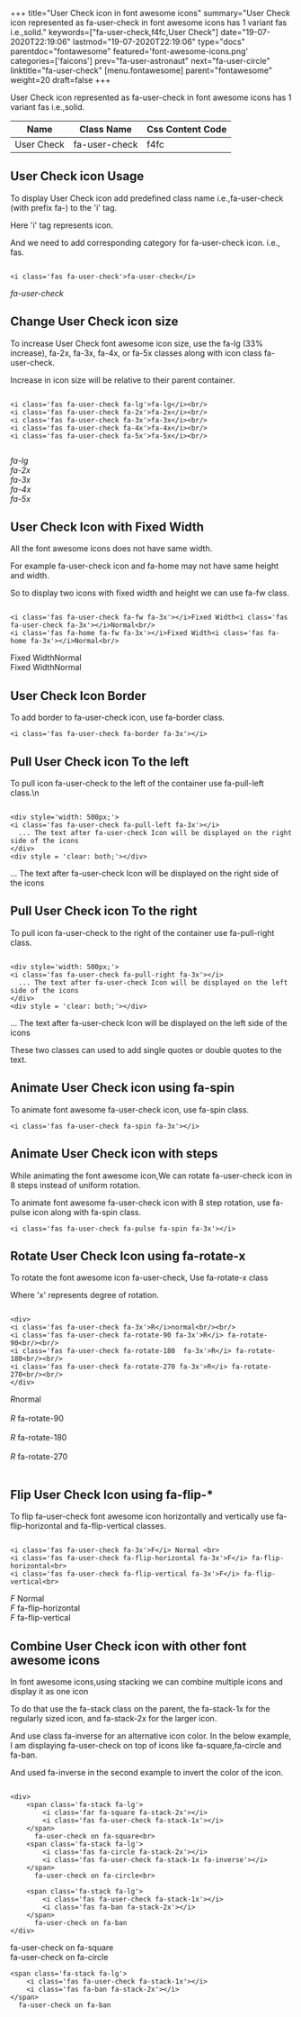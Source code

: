 +++
title="User Check icon in font awesome icons"
summary="User Check icon represented as fa-user-check in font awesome icons has 1 variant fas i.e.,solid."
keywords=["fa-user-check,f4fc,User Check"]
date="19-07-2020T22:19:06"
lastmod="19-07-2020T22:19:06"
type="docs"
parentdoc="fontawesome"
featured='font-awesome-icons.png'
categories=['faicons']
prev="fa-user-astronaut"
next="fa-user-circle"
linktitle="fa-user-check"
[menu.fontawesome]
parent="fontawesome"
weight=20
draft=false
+++


User Check icon represented as fa-user-check in font awesome icons has 1 variant fas i.e.,solid.

<div class='table-responsive'><table class='table'><thead><tr><th>Name</th><th>Class Name</th><th>Css Content Code</th></tr></thead><tbody><tr><td>User Check</td><td>fa-user-check</td><td>f4fc</td></tr></tbody></table></div>



## User Check icon Usage

To display User Check icon add predefined class name i.e.,fa-user-check (with prefix fa-) to the 'i' tag.

Here 'i' tag represents icon.

And we need to add corresponding category for fa-user-check icon. i.e., fas.


```

<i class='fas fa-user-check'>fa-user-check</i>
```

<i class='fas fa-user-check'>fa-user-check</i>




## Change User Check icon size
To increase User Check font awesome icon size, use the fa-lg (33% increase), fa-2x, fa-3x, fa-4x, or fa-5x classes along with icon class fa-user-check.

Increase in icon size will be relative to their parent container. 

```

<i class='fas fa-user-check fa-lg'>fa-lg</i><br/>
<i class='fas fa-user-check fa-2x'>fa-2x</i><br/>
<i class='fas fa-user-check fa-3x'>fa-3x</i><br/>
<i class='fas fa-user-check fa-4x'>fa-4x</i><br/>
<i class='fas fa-user-check fa-5x'>fa-5x</i><br/>
            
```

<i class='fas fa-user-check fa-lg'>fa-lg</i><br/>
<i class='fas fa-user-check fa-2x'>fa-2x</i><br/>
<i class='fas fa-user-check fa-3x'>fa-3x</i><br/>
<i class='fas fa-user-check fa-4x'>fa-4x</i><br/>
<i class='fas fa-user-check fa-5x'>fa-5x</i><br/>
            



## User Check Icon with Fixed Width 

All the font awesome icons does not have same width.

For example fa-user-check icon and fa-home may not have same height and width.

So to display two icons with fixed width and height we can use fa-fw class.


```

<i class='fas fa-user-check fa-fw fa-3x'></i>Fixed Width<i class='fas fa-user-check fa-3x'></i>Normal<br/>
<i class='fas fa-home fa-fw fa-3x'></i>Fixed Width<i class='fas fa-home fa-3x'></i>Normal<br/>
```

<i class='fas fa-user-check fa-fw fa-3x'></i>Fixed Width<i class='fas fa-user-check fa-3x'></i>Normal<br/>
<i class='fas fa-home fa-fw fa-3x'></i>Fixed Width<i class='fas fa-home fa-3x'></i>Normal<br/>



## User Check Icon Border 

To add border to fa-user-check icon, use fa-border class.


```
<i class='fas fa-user-check fa-border fa-3x'></i>

```
<i class='fas fa-user-check fa-border fa-3x'></i>





## Pull User Check icon To the left

To pull icon fa-user-check to the left of the container use fa-pull-left class.\n

```

<div style='width: 500px;'>
<i class='fas fa-user-check fa-pull-left fa-3x'></i>
  ... The text after fa-user-check Icon will be displayed on the right side of the icons
</div>
<div style = 'clear: both;'></div>
```

<div style='width: 500px;'>
<i class='fas fa-user-check fa-pull-left fa-3x'></i>
  ... The text after fa-user-check Icon will be displayed on the right side of the icons
</div>
<div style = 'clear: both;'></div>




## Pull User Check icon To the right
To pull icon fa-user-check to the right of the container use fa-pull-right class.

```

<div style='width: 500px;'>
<i class='fas fa-user-check fa-pull-right fa-3x'></i>
  ... The text after fa-user-check Icon will be displayed on the left side of the icons
</div>
<div style = 'clear: both;'></div>
```

<div style='width: 500px;'>
<i class='fas fa-user-check fa-pull-right fa-3x'></i>
  ... The text after fa-user-check Icon will be displayed on the left side of the icons
</div>
<div style = 'clear: both;'></div>

These two classes can used to add single quotes or double quotes to the text.


## Animate User Check icon using fa-spin
To animate font awesome fa-user-check icon, use fa-spin class.

```
<i class='fas fa-user-check fa-spin fa-3x'></i>
```
<i class='fas fa-user-check fa-spin fa-3x'></i>




## Animate User Check icon with steps
While animating the font awesome icon,We can rotate fa-user-check icon in 8 steps instead of uniform rotation.

To animate font awesome fa-user-check icon with 8 step rotation, use fa-pulse icon along with fa-spin class.


```
<i class='fas fa-user-check fa-pulse fa-spin fa-3x'></i>

```
<i class='fas fa-user-check fa-pulse fa-spin fa-3x'></i>





## Rotate User Check Icon using fa-rotate-x
To rotate the font awesome icon fa-user-check, Use fa-rotate-x class

Where 'x' represents degree of rotation.


```

<div>
<i class='fas fa-user-check fa-3x'>R</i>normal<br/><br/>
<i class='fas fa-user-check fa-rotate-90 fa-3x'>R</i> fa-rotate-90<br/><br/> 
<i class='fas fa-user-check fa-rotate-180  fa-3x'>R</i> fa-rotate-180<br/><br/> 
<i class='fas fa-user-check fa-rotate-270 fa-3x'>R</i> fa-rotate-270<br/><br/>
</div>
```

<div>
<i class='fas fa-user-check fa-3x'>R</i>normal<br/><br/>
<i class='fas fa-user-check fa-rotate-90 fa-3x'>R</i> fa-rotate-90<br/><br/> 
<i class='fas fa-user-check fa-rotate-180  fa-3x'>R</i> fa-rotate-180<br/><br/> 
<i class='fas fa-user-check fa-rotate-270 fa-3x'>R</i> fa-rotate-270<br/><br/>
</div>




## Flip User Check Icon using fa-flip-*
To flip fa-user-check font awesome icon horizontally and vertically use fa-flip-horizontal and fa-flip-vertical classes. 

```

<i class='fas fa-user-check fa-3x'>F</i> Normal <br>
<i class='fas fa-user-check fa-flip-horizontal fa-3x'>F</i> fa-flip-horizontal<br>
<i class='fas fa-user-check fa-flip-vertical fa-3x'>F</i> fa-flip-vertical<br>
```

<i class='fas fa-user-check fa-3x'>F</i> Normal <br>
<i class='fas fa-user-check fa-flip-horizontal fa-3x'>F</i> fa-flip-horizontal<br>
<i class='fas fa-user-check fa-flip-vertical fa-3x'>F</i> fa-flip-vertical<br>




## Combine User Check icon with other font awesome icons
In font awesome icons,using stacking we can combine multiple icons and display it as one icon 

To do that use the fa-stack class on the parent, the fa-stack-1x for the regularly sized icon, and fa-stack-2x for the larger icon.

And use class fa-inverse for an alternative icon color. 
In the below example, I am displaying fa-user-check on top of icons like fa-square,fa-circle and fa-ban.

And used fa-inverse in the second example to invert the color of the icon.

```

<div>
    <span class='fa-stack fa-lg'>
        <i class='far fa-square fa-stack-2x'></i>
        <i class='fas fa-user-check fa-stack-1x'></i>
    </span>
      fa-user-check on fa-square<br>
    <span class='fa-stack fa-lg'>
        <i class='fas fa-circle fa-stack-2x'></i>
        <i class='fas fa-user-check fa-stack-1x fa-inverse'></i>
    </span>
      fa-user-check on fa-circle<br>

    <span class='fa-stack fa-lg'>
        <i class='fas fa-user-check fa-stack-1x'></i>
        <i class='fas fa-ban fa-stack-2x'></i>
    </span>
      fa-user-check on fa-ban
</div>
```

<div>
    <span class='fa-stack fa-lg'>
        <i class='far fa-square fa-stack-2x'></i>
        <i class='fas fa-user-check fa-stack-1x'></i>
    </span>
      fa-user-check on fa-square<br>
    <span class='fa-stack fa-lg'>
        <i class='fas fa-circle fa-stack-2x'></i>
        <i class='fas fa-user-check fa-stack-1x fa-inverse'></i>
    </span>
      fa-user-check on fa-circle<br>

    <span class='fa-stack fa-lg'>
        <i class='fas fa-user-check fa-stack-1x'></i>
        <i class='fas fa-ban fa-stack-2x'></i>
    </span>
      fa-user-check on fa-ban
</div>






